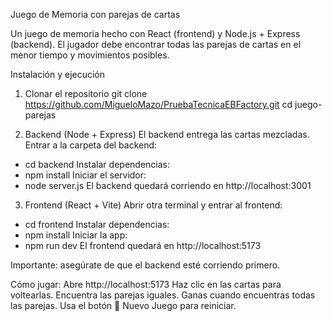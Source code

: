 Juego de Memoria con parejas de cartas

Un juego de memoria hecho con React (frontend) y Node.js + Express (backend).
El jugador debe encontrar todas las parejas de cartas en el menor tiempo y movimientos posibles.

Instalación y ejecución

1. Clonar el repositorio
   git clone https://github.com/MigueloMazo/PruebaTecnicaEBFactory.git
   cd juego-parejas

2. Backend (Node + Express)
   El backend entrega las cartas mezcladas.
   Entrar a la carpeta del backend:

- cd backend
  Instalar dependencias:
- npm install
  Iniciar el servidor:
- node server.js
  El backend quedará corriendo en http://localhost:3001

3. Frontend (React + Vite)
   Abrir otra terminal y entrar al frontend:

- cd frontend
  Instalar dependencias:
- npm install
  Iniciar la app:
- npm run dev
  El frontend quedará en http://localhost:5173

Importante: asegúrate de que el backend esté corriendo primero.

Cómo jugar:
Abre http://localhost:5173
Haz clic en las cartas para voltearlas.
Encuentra las parejas iguales.
Ganas cuando encuentras todas las parejas.
Usa el botón 🔄 Nuevo Juego para reiniciar.
